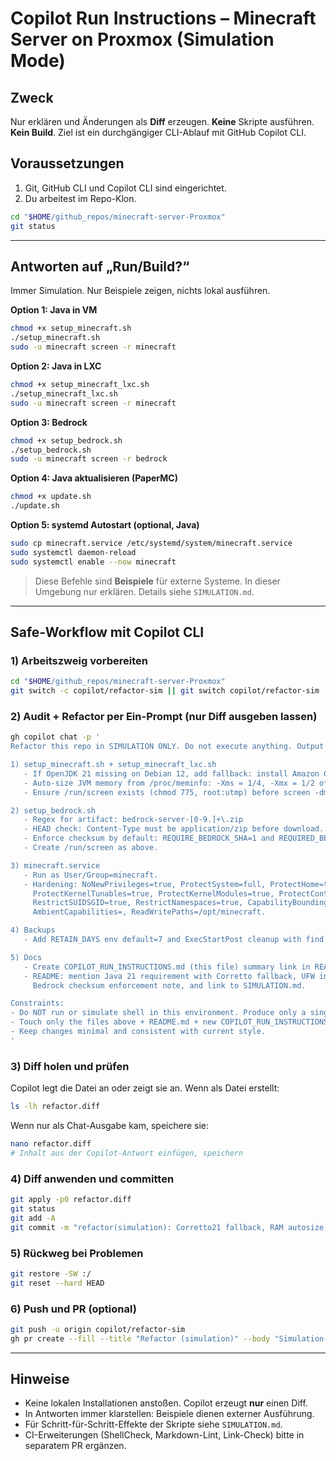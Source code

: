 # Copilot Run Instructions – Minecraft Server on Proxmox (Simulation Mode)

## Zweck
Nur erklären und Änderungen als **Diff** erzeugen. **Keine** Skripte ausführen. **Kein Build**. Ziel ist ein durchgängiger CLI-Ablauf mit GitHub Copilot CLI.

## Voraussetzungen
1) Git, GitHub CLI und Copilot CLI sind eingerichtet.  
2) Du arbeitest im Repo-Klon.

```bash
cd "$HOME/github_repos/minecraft-server-Proxmox"
git status
````

---

## Antworten auf „Run/Build?“

Immer Simulation. Nur Beispiele zeigen, nichts lokal ausführen.

**Option 1: Java in VM**

```bash
chmod +x setup_minecraft.sh
./setup_minecraft.sh
sudo -u minecraft screen -r minecraft
```

**Option 2: Java in LXC**

```bash
chmod +x setup_minecraft_lxc.sh
./setup_minecraft_lxc.sh
sudo -u minecraft screen -r minecraft
```

**Option 3: Bedrock**

```bash
chmod +x setup_bedrock.sh
./setup_bedrock.sh
sudo -u minecraft screen -r bedrock
```

**Option 4: Java aktualisieren (PaperMC)**

```bash
chmod +x update.sh
./update.sh
```

**Option 5: systemd Autostart (optional, Java)**

```bash
sudo cp minecraft.service /etc/systemd/system/minecraft.service
sudo systemctl daemon-reload
sudo systemctl enable --now minecraft
```

> Diese Befehle sind **Beispiele** für externe Systeme. In dieser Umgebung nur erklären. Details siehe `SIMULATION.md`.

---

## Safe-Workflow mit Copilot CLI

### 1) Arbeitszweig vorbereiten

```bash
cd "$HOME/github_repos/minecraft-server-Proxmox"
git switch -c copilot/refactor-sim || git switch copilot/refactor-sim
```

### 2) Audit + Refactor per Ein-Prompt (nur Diff ausgeben lassen)

```bash
gh copilot chat -p '
Refactor this repo in SIMULATION ONLY. Do not execute anything. Output a single unified diff file named refactor.diff (git apply -p0 friendly). Scope:

1) setup_minecraft.sh + setup_minecraft_lxc.sh
   - If OpenJDK 21 missing on Debian 12, add fallback: install Amazon Corretto 21 via APT with /usr/share/keyrings keyring and signed-by pin.
   - Auto-size JVM memory from /proc/meminfo: -Xms = 1/4, -Xmx = 1/2 of RAM (min 1G/2G).
   - Ensure /run/screen exists (chmod 775, root:utmp) before screen -dmS.

2) setup_bedrock.sh
   - Regex for artifact: bedrock-server-[0-9.]+\.zip
   - HEAD check: Content-Type must be application/zip before download.
   - Enforce checksum by default: REQUIRE_BEDROCK_SHA=1 and REQUIRED_BEDROCK_SHA256 mandatory.
   - Create /run/screen as above.

3) minecraft.service
   - Run as User/Group=minecraft.
   - Hardening: NoNewPrivileges=true, ProtectSystem=full, ProtectHome=true, PrivateTmp=true,
     ProtectKernelTunables=true, ProtectKernelModules=true, ProtectControlGroups=true,
     RestrictSUIDSGID=true, RestrictNamespaces=true, CapabilityBoundingSet=,
     AmbientCapabilities=, ReadWritePaths=/opt/minecraft.

4) Backups
   - Add RETAIN_DAYS env default=7 and ExecStartPost cleanup with find … -mtime +$RETAIN_DAYS -delete.

5) Docs
   - Create COPILOT_RUN_INSTRUCTIONS.md (this file) summary link in README.
   - README: mention Java 21 requirement with Corretto fallback, UFW install before ufw commands, memory auto-sizing note,
     Bedrock checksum enforcement note, and link to SIMULATION.md.

Constraints:
- Do NOT run or simulate shell in this environment. Produce only a single file: refactor.diff.
- Touch only the files above + README.md + new COPILOT_RUN_INSTRUCTIONS.md as needed.
- Keep changes minimal and consistent with current style.
'
```

### 3) Diff holen und prüfen

Copilot legt die Datei an oder zeigt sie an. Wenn als Datei erstellt:

```bash
ls -lh refactor.diff
```

Wenn nur als Chat-Ausgabe kam, speichere sie:

```bash
nano refactor.diff
# Inhalt aus der Copilot-Antwort einfügen, speichern
```

### 4) Diff anwenden und committen

```bash
git apply -p0 refactor.diff
git status
git add -A
git commit -m "refactor(simulation): Corretto21 fallback, RAM autosize, Bedrock checksum, systemd hardening, docs"
```

### 5) Rückweg bei Problemen

```bash
git restore -SW :/
git reset --hard HEAD
```

### 6) Push und PR (optional)

```bash
git push -u origin copilot/refactor-sim
gh pr create --fill --title "Refactor (simulation)" --body "Simulation-mode changes per COPILOT_RUN_INSTRUCTIONS.md"
```

---

## Hinweise

* Keine lokalen Installationen anstoßen. Copilot erzeugt **nur** einen Diff.
* In Antworten immer klarstellen: Beispiele dienen externer Ausführung.
* Für Schritt-für-Schritt-Effekte der Skripte siehe `SIMULATION.md`.
* CI-Erweiterungen (ShellCheck, Markdown-Lint, Link-Check) bitte in separatem PR ergänzen.
